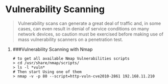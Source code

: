 # Vulnerability Scanning

  > Vulnerability scans can generate a great deal of traffic and, in some cases, can even result in denial of service conditions on many network devices, so caution must be exercised before making use of mass vulnerability scanners on a penetration test.

  1. ###Vulnerability Scanning with Nmap

      ```shell
      # to get all available Nmap Vulnerabilities scripts
      > cd /usr/share/nmap/scripts/
      > ls -l *vuln*  
      # Then start Using one of them
      > nmap -v -p 80 --script=http-vuln-cve2010-2861 192.168.11.210
      ```
